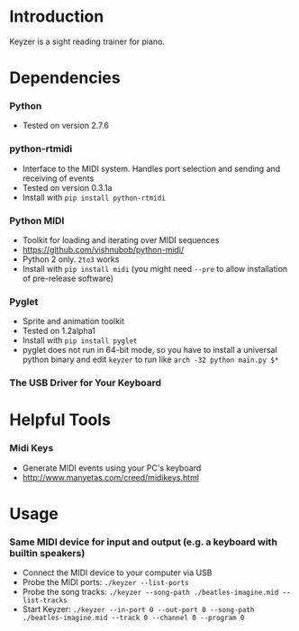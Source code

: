 # Introduction

Keyzer is a sight reading trainer for piano.


# Dependencies

### Python

* Tested on version 2.7.6

### python-rtmidi

* Interface to the MIDI system. Handles port selection and sending and receiving of events
* Tested on version 0.3.1a
* Install with `pip install python-rtmidi`

### Python MIDI

* Toolkit for loading and iterating over MIDI sequences
* https://github.com/vishnubob/python-midi/
* Python 2 only. `2to3` works
* Install with `pip install midi` (you might need `--pre` to allow installation of pre-release software)


### Pyglet

* Sprite and animation toolkit
* Tested on 1.2alpha1
* Install with `pip install pyglet`
* pyglet does not run in 64-bit mode, so you have to install a universal python binary and edit `keyzer` to run like `arch -32 python main.py $*`

### The USB Driver for Your Keyboard

# Helpful Tools

### Midi Keys

* Generate MIDI events using your PC's keyboard
* http://www.manyetas.com/creed/midikeys.html


# Usage

### Same MIDI device for input and output (e.g. a keyboard with builtin speakers)

* Connect the MIDI device to your computer via USB
* Probe the MIDI ports: `./keyzer --list-ports`
* Probe the song tracks: `./keyzer --song-path ./beatles-imagine.mid --list-tracks`
* Start Keyzer: `./keyzer --in-port 0 --out-port 0 --song-path ./beatles-imagine.mid --track 0 --channel 0 --program 0`
